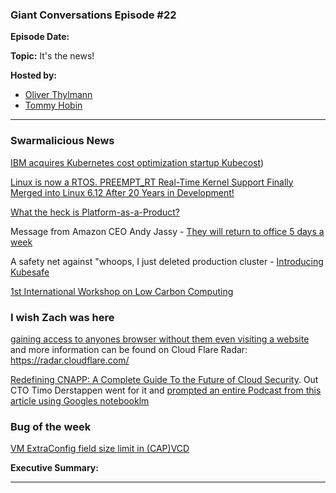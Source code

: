 ### Giant Conversations Episode #22

**Episode Date:**

**Topic:** It's the news!

**Hosted by:** 

* [Oliver Thylmann](https://twitter.com/othylmann)
* [Tommy Hobin](https://twitter.com/tommyhobin)

------------------------------------------------------------------------------------------------------------------------------


### Swarmalicious News 

[IBM acquires Kubernetes cost optimization startup Kubecost](https://techcrunch.com/2024/09/17/ibm-acquires-kubernetes-cost-optimization-startup-kubecost/))

[Linux is now a RTOS. PREEMPT_RT Real-Time Kernel Support Finally Merged into Linux 6.12 After 20 Years in Development!](https://www.reddit.com/r/linux/comments/1fl88vk/comment/lo11mhw/?context=3&share_id=zzCXZmHFST4VfNsNo1SR8&utm_content=1&utm_medium=ios_app&utm_name=ioscss&utm_source=share&utm_term=1)

[What the heck is Platform-as-a-Product?](https://www.youtube.com/watch?v=t5LCrTxPDgQ)

Message from Amazon CEO Andy Jassy - [They will return to office 5 days a week](https://www.aboutamazon.com/news/company-news/ceo-andy-jassy-latest-update-on-amazon-return-to-office-manager-team-ratio)

A safety net against "whoops, I just deleted production cluster - [Introducing Kubesafe](https://github.com/Telemaco019/kubesafe)

[1st International Workshop on Low Carbon Computing](https://www.sicsa.ac.uk/loco/loco2024/)

### I wish Zach was here

[gaining access to anyones browser without them even visiting a website](https://kibty.town/blog/arc/) and more information can be found on Cloud Flare Radar: https://radar.cloudflare.com/

[Redefining CNAPP: A Complete Guide To the Future of Cloud Security](https://softwareanalyst.substack.com/p/redefining-cnapp-a-complete-guide). Out CTO Timo Derstappen went for it and [prompted an entire Podcast from this article using Googles notebooklm](https://slack-files.com/T0251EQJH-F07NHFAU1U7-4a618e8588)

### Bug of the week

[VM ExtraConfig field size limit in (CAP)VCD](https://github.com/giantswarm/giantswarm/issues/31678)

**Executive Summary:**


------------------------------------------------------------------------------------------------------------------------------

 

